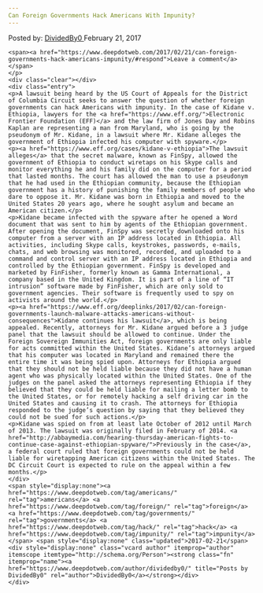 ```yaml
---
Can Foreign Governments Hack Americans With Impunity?
---
```

<article class="post-listing post-18258 post type-post status-publish format-standard has-post-thumbnail hentry category-deepdot-news tag-americans tag-foreign tag-governments tag-hack tag-impunity">
    <div class="post-inner">
        <span>Posted by: <a href="https://www.deepdotweb.com/author/dividedby0/" title="">DividedBy0 </a></span>
    <span>February 21, 2017</span>
    
    <span><a href="https://www.deepdotweb.com/2017/02/21/can-foreign-governments-hack-americans-impunity/#respond">Leave a comment</a></span>
    </p>
    <div class="clear"></div>
    <div class="entry">
    <p>A lawsuit being heard by the US Court of Appeals for the District of Columbia Circuit seeks to answer the question of whether foreign governments can hack Americans with impunity. In the case of Kidane v. Ethiopia, lawyers for the <a href="https://www.eff.org/">Electronic Frontier Foundation (EFF)</a> and the law firm of Jones Day and Robins Kaplan are representing a man from Maryland, who is going by the pseudonym of Mr. Kidane, in a lawsuit where Mr. Kidane alleges the government of Ethiopia infected his computer with spyware.</p>
    <p><a href="https://www.eff.org/cases/kidane-v-ethiopia">The lawsuit alleges</a> that the secret malware, known as FinSpy, allowed the government of Ethiopia to conduct wiretaps on his Skype calls and monitor everything he and his family did on the computer for a period that lasted months. The court has allowed the man to use a pseudonym that he had used in the Ethiopian community, because the Ethiopian government has a history of punishing the family members of people who dare to oppose it. Mr. Kidane was born in Ethiopia and moved to the United States 20 years ago, where he sought asylum and became an American citizen.</p>
    <p>Kidane became infected with the spyware after he opened a Word document that was sent to him by agents of the Ethiopian government. After opening the document, FinSpy was secretly downloaded onto his computer from a server with an IP address located in Ethiopia. All activities, including Skype calls, keystrokes, passwords, e-mails, chats, and web browsing was monitored, recorded, and uploaded to a command and control server with an IP address located in Ethiopia and controlled by the Ethiopian government. FinSpy is developed and marketed by FinFisher, formerly known as Gamma International, a company based in the United Kingdom. It is part of a line of “IT intrusion” software made by FinFisher, which are only sold to government agencies. Their software is frequently used to spy on activists around the world.</p>
    <p><a href="https://www.eff.org/deeplinks/2017/02/can-foreign-governments-launch-malware-attacks-americans-without-consequences">Kidane continues his lawsuit</a>, which is being appealed. Recently, attorneys for Mr. Kidane argued before a 3 judge panel that the lawsuit should be allowed to continue. Under the Foreign Sovereign Immunities Act, foreign governments are only liable for acts committed within the United States. Kidane’s attorneys argued that his computer was located in Maryland and remained there the entire time it was being spied upon. Attorneys for Ethiopia argued that they should not be held liable because they did not have a human agent who was physically located within the United States. One of the judges on the panel asked the attorneys representing Ethiopia if they believed that they could be held liable for mailing a letter bomb to the United States, or for remotely hacking a self driving car in the United States and causing it to crash. The attorneys for Ethiopia responded to the judge’s question by saying that they believed they could not be sued for such actions.</p>
    <p>Kidane was spied on from at least late October of 2012 until March of 2013. The lawsuit was originally filed in February of 2014. <a href="http://abbaymedia.com/hearing-thursday-american-fights-to-continue-case-against-ethiopian-spyware/">Previously in the case</a>, a federal court ruled that foreign governments could not be held liable for wiretapping American citizens within the United States. The DC Circuit Court is expected to rule on the appeal within a few months.</p>
    </div>
    <span style="display:none"><a href="https://www.deepdotweb.com/tag/americans/" rel="tag">americans</a> <a href="https://www.deepdotweb.com/tag/foreign/" rel="tag">foreign</a> <a href="https://www.deepdotweb.com/tag/governments/" rel="tag">governments</a> <a href="https://www.deepdotweb.com/tag/hack/" rel="tag">hack</a> <a href="https://www.deepdotweb.com/tag/impunity/" rel="tag">impunity</a></span> <span style="display:none" class="updated">2017-02-21</span>
    <div style="display:none" class="vcard author" itemprop="author" itemscope itemtype="http://schema.org/Person"><strong class="fn" itemprop="name"><a href="https://www.deepdotweb.com/author/dividedby0/" title="Posts by DividedBy0" rel="author">DividedBy0</a></strong></div>
    </div>
</article>


